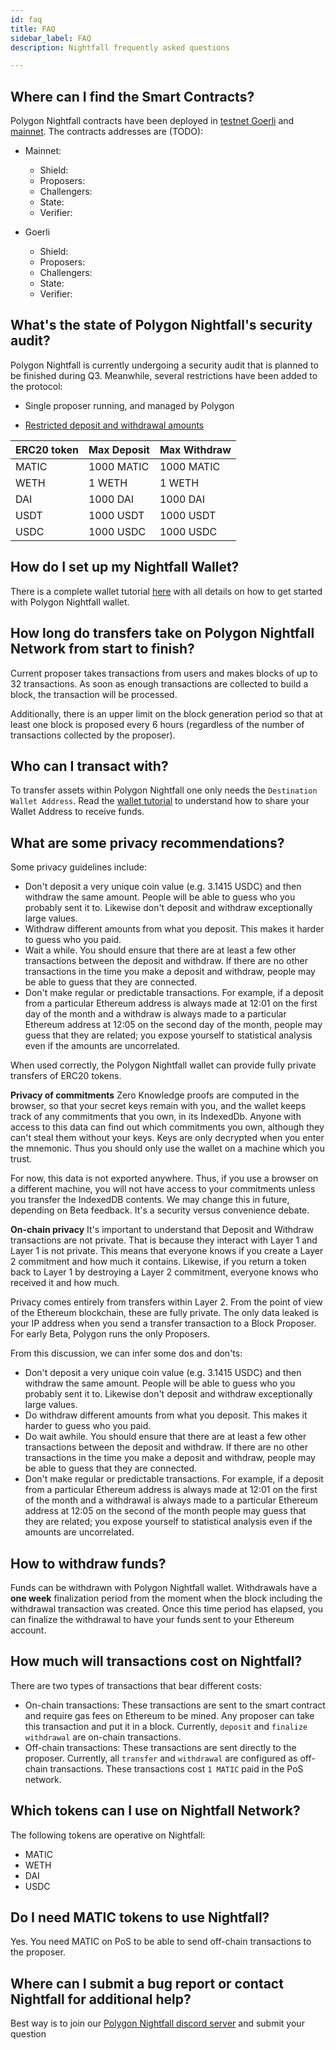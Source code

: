 ```yaml
---
id: faq
title: FAQ
sidebar_label: FAQ
description: Nightfall frequently asked questions

---
```


## Where can I find the Smart Contracts?
Polygon Nightfall contracts have been deployed in [testnet Goerli](../deployments/testnet.md) and [mainnet](../deployments/mainnet.md). The contracts addresses are (TODO):

- Mainnet:
    - Shield:
    - Proposers:
    - Challengers:
    - State:
    - Verifier: 

- Goerli
    - Shield:
    - Proposers:
    - Challengers:
    - State:
    - Verifier: 

## What's the state of Polygon Nightfall's security audit?
Polygon Nightfall is currently undergoing a security audit that is planned to be finished during Q3. Meanwhile, several restrictions have been added to the protocol:

- Single proposer running, and managed by Polygon

- [Restricted deposit and withdrawal amounts](../tools/nightfall-wallet.md#deposit-and-withdraw-restrictions)

| ERC20 token | Max Deposit | Max Withdraw |
|-------------|-------------|--------------|
| MATIC       | 1000 MATIC  | 1000 MATIC   |
| WETH        | 1 WETH      | 1 WETH       |
| DAI         | 1000 DAI    | 1000 DAI     |
| USDT        | 1000 USDT   | 1000 USDT    |
| USDC        | 1000 USDC   | 1000 USDC    |

## How do I set up my Nightfall Wallet? 
There is a complete wallet tutorial [here](../tools/nightfall-wallet.md) with all details on how to get started with Polygon Nightfall wallet.

## How long do transfers take on Polygon Nightfall Network from start to finish? 
Current proposer takes transactions from users and makes blocks of up to 32 transactions. As soon as enough transactions are collected to
build a block, the transaction will be processed.

Additionally, there is an upper limit on the block generation period so that at least one block is proposed every 6 hours (regardless of the number of transactions collected by the proposer).

## Who can I transact with? 
To transfer assets within Polygon Nightfall one only needs the `Destination Wallet Address`. Read the [wallet tutorial](../tools/nightfall-wallet.md) to understand how to share your Wallet Address to receive funds.

## What are some privacy recommendations?

Some privacy guidelines include:
- Don't deposit a very unique coin value (e.g. 3.1415 USDC) and then withdraw the same amount. People will be able to guess who you probably sent it to. Likewise don't deposit and withdraw exceptionally large values.
- Withdraw different amounts from what you deposit. This makes it harder to guess who you paid.
- Wait a while. You should ensure that there are at least a few other transactions between the deposit and withdraw. If there are no other transactions in the time you make a deposit and withdraw, people may be able to guess that they are connected.
- Don't make regular or predictable transactions. For example, if a deposit from a particular Ethereum address is always made at 12:01 on the first day of the month and a withdraw is always made to a particular Ethereum address at 12:05 on the second day of the month, people may guess that they are related; you expose yourself to statistical analysis even if the amounts are uncorrelated.

When used correctly, the Polygon Nightfall wallet can provide fully private transfers of ERC20 tokens.

**Privacy of commitments**
Zero Knowledge proofs are computed in the browser, so that your secret keys remain with you, and the wallet keeps track of any commitments that you own, in its IndexedDb. Anyone with access to this data can find out which commitments you own, although they can't steal them without your keys. Keys are only decrypted when you enter the mnemonic. Thus you should only use the wallet on a machine which you trust.

For now, this data is not exported anywhere. Thus, if you use a browser on a different machine, you will not have access to your commitments unless you transfer the IndexedDB contents. We may change this in future, depending on Beta feedback. It's a security versus convenience debate.

**On-chain privacy**
It's important to understand that Deposit and Withdraw transactions are not private. That is because they interact with Layer 1 and Layer 1 is not private. This means that everyone knows if you create a Layer 2 commitment and how much it contains. Likewise, if you return a token back to Layer 1 by destroying a Layer 2 commitment, everyone knows who received it and how much.

Privacy comes entirely from transfers within Layer 2. From the point of view of the Ethereum blockchain, these are fully private. The only data leaked is your IP address when you send a transfer transaction to a Block Proposer. For early Beta, Polygon runs the only Proposers.

From this discussion, we can infer some dos and don'ts:

- Don't deposit a very unique coin value (e.g. 3.1415 USDC) and then withdraw the same amount. People will be able to guess who you probably sent it to. Likewise don't deposit and withdraw exceptionally large values.
- Do withdraw different amounts from what you deposit. This makes it harder to guess who you paid.
- Do wait awhile. You should ensure that there are at least a few other transactions between the deposit and withdraw. If there are no other transactions in the time you make a deposit and withdraw, people may be able to guess that they are connected.
- Don't make regular or predictable transactions. For example, if a deposit from a particular Ethereum address is always made at 12:01 on the first of the month and a withdrawal is always made to a particular Ethereum address at 12:05 on the second of the month people may guess that they are related; you expose yourself to statistical analysis even if the amounts are uncorrelated.

## How to withdraw funds?
Funds can be withdrawn with Polygon Nightfall wallet. Withdrawals have a **one week** finalization period from the moment when the block including the withdrawal transaction was created. Once this time period has elapsed, you can finalize the withdrawal to have your funds sent to your Ethereum account.

## How much will transactions cost on Nightfall?
There are two types of transactions that bear different costs:


- On-chain transactions: These transactions are sent to the smart contract and require gas fees on Ethereum to be mined. Any proposer can take this transaction and put it in a block. Currently, `deposit` and `finalize withdrawal` are on-chain transactions.
- Off-chain transactions: These transactions are sent directly to the proposer. Currently, all `transfer` and `withdrawal` are configured as off-chain transactions. These transactions cost `1 MATIC` paid in the PoS network.


## Which tokens can I use on Nightfall Network?
The following tokens are operative on Nightfall:

- MATIC
- WETH
- DAI
- USDC

## Do I need MATIC tokens to use Nightfall?
Yes. You need MATIC on PoS to be able to send off-chain transactions to the proposer.

## Where can I submit a bug report or contact Nightfall for additional help?
Best way is to join our [Polygon Nightfall discord server](https://discord.com/invite/pZkC3JV2bR) and submit your question